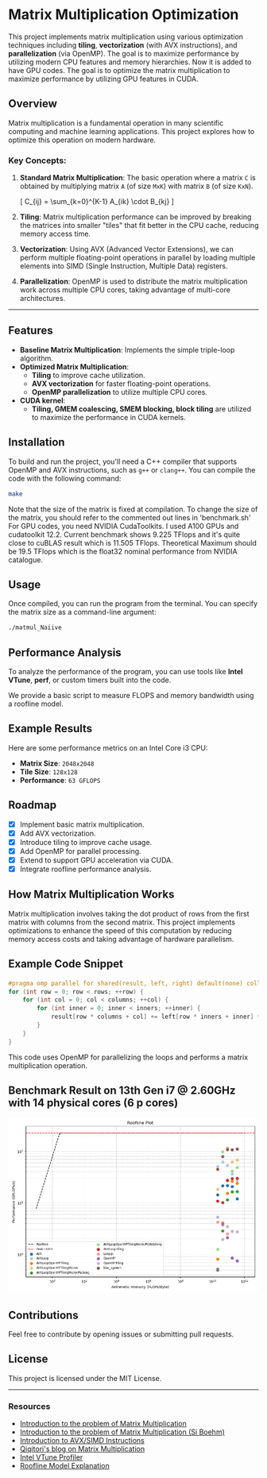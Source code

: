# Matrix Multiplication Optimization

This project implements matrix multiplication using various optimization techniques including **tiling**, **vectorization** (with AVX instructions), and **parallelization** (via OpenMP). The goal is to maximize performance by utilizing modern CPU features and memory hierarchies.
Now it is added to have GPU codes. The goal is to optimize the matrix multiplication to maximize performance by utilizing GPU features in CUDA.

## Overview

Matrix multiplication is a fundamental operation in many scientific computing and machine learning applications. This project explores how to optimize this operation on modern hardware.

### Key Concepts:
1. **Standard Matrix Multiplication**: The basic operation where a matrix `C` is obtained by multiplying matrix `A` (of size `MxK`) with matrix `B` (of size `KxN`).
   
   \[
   C_{ij} = \sum_{k=0}^{K-1} A_{ik} \cdot B_{kj}
   \]

2. **Tiling**: Matrix multiplication performance can be improved by breaking the matrices into smaller "tiles" that fit better in the CPU cache, reducing memory access time.

3. **Vectorization**: Using AVX (Advanced Vector Extensions), we can perform multiple floating-point operations in parallel by loading multiple elements into SIMD (Single Instruction, Multiple Data) registers.

4. **Parallelization**: OpenMP is used to distribute the matrix multiplication work across multiple CPU cores, taking advantage of multi-core architectures.

---

## Features

- **Baseline Matrix Multiplication**: Implements the simple triple-loop algorithm.
- **Optimized Matrix Multiplication**:
  - **Tiling** to improve cache utilization.
  - **AVX vectorization** for faster floating-point operations.
  - **OpenMP parallelization** to utilize multiple CPU cores.
- **CUDA kernel**:
  - **Tiling, GMEM coalescing, SMEM blocking, block tiling** are utilized to maximize the performance in CUDA kernels.
## Installation

To build and run the project, you'll need a C++ compiler that supports OpenMP and AVX instructions, such as `g++` or `clang++`. You can compile the code with the following command:

```bash
make
```
Note that the size of the matrix is fixed at compilation. To change the size of the matrix, you should refer to the commented out lines in 'benchmark.sh'
For GPU codes, you need NVIDIA CudaToolkits. I used A100 GPUs and cudatoolkit 12.2. Current benchmark shows 9.225 TFlops and it's quite close to cuBLAS result which is 11.505 TFlops. Theoretical Maximum should be 19.5 TFlops which is the float32 nominal performance from NVIDIA catalogue. 

## Usage

Once compiled, you can run the program from the terminal. You can specify the matrix size as a command-line argument:

```bash
./matmul_Naiive
```

## Performance Analysis

To analyze the performance of the program, you can use tools like **Intel VTune**, **perf**, or custom timers built into the code. 

We provide a basic script to measure FLOPS and memory bandwidth using a roofline model.

## Example Results

Here are some performance metrics on an Intel Core i3 CPU:

- **Matrix Size**: `2048x2048`
- **Tile Size**: `128x128`
- **Performance**: `63 GFLOPS`

## Roadmap

- [x] Implement basic matrix multiplication.
- [x] Add AVX vectorization.
- [x] Introduce tiling to improve cache usage.
- [x] Add OpenMP for parallel processing.
- [x] Extend to support GPU acceleration via CUDA.
- [x] Integrate roofline performance analysis.

## How Matrix Multiplication Works

Matrix multiplication involves taking the dot product of rows from the first matrix with columns from the second matrix. This project implements optimizations to enhance the speed of this computation by reducing memory access costs and taking advantage of hardware parallelism.

## Example Code Snippet

```cpp
#pragma omp parallel for shared(result, left, right) default(none) collapse(3)
for (int row = 0; row < rows; ++row) {
    for (int col = 0; col < columns; ++col) {
        for (int inner = 0; inner < inners; ++inner) {
            result[row * columns + col] += left[row * inners + inner] * right[inner * columns + col];
        }
    }
}
```

This code uses OpenMP for parallelizing the loops and performs a matrix multiplication operation.

## Benchmark Result on 13th Gen i7 @ 2.60GHz with 14 physical cores (6 p cores)

![roofline analysis](./roofline.png)

## Contributions

Feel free to contribute by opening issues or submitting pull requests.

## License

This project is licensed under the MIT License.

---

### Resources
- [Introduction to the problem of Matrix Multiplication](https://marek.ai/matrix-multiplication-on-cpu.html)
- [Introduction to the problem of Matrix Multiplication (Si Boehm)](https://siboehm.com/articles/22/Fast-MMM-on-CPU)
- [Introduction to AVX/SIMD Instructions](https://blog.qiqitori.com/2018/04/baby-steps-in-simd-sseavx)
- [Qiqitori's blog on Matrix Multiplication](https://blog.qiqitori.com/2018/05/matrix-multiplication-using-simd-instructions/)
- [Intel VTune Profiler](https://software.intel.com/content/www/us/en/develop/tools/vtune.html)
- [Roofline Model Explanation](https://docs.nersc.gov/tools/performance/roofline/)
